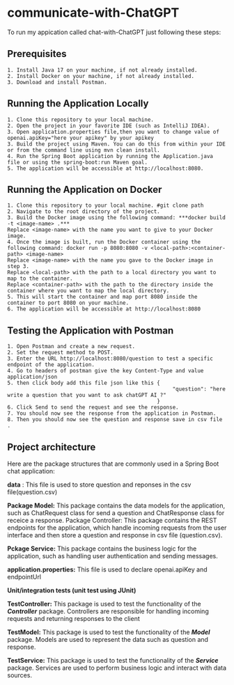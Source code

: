 # communicate-with-ChatGPT
To run my appication called chat-with-ChatGPT just following these steps:
## Prerequisites
    1. Install Java 17 on your machine, if not already installed.
    2. Install Docker on your machine, if not already installed.
    3. Download and install Postman.
## Running the Application Locally
    
    1. Clone this repository to your local machine.
    2. Open the project in your favorite IDE (such as IntelliJ IDEA).
    3. Open application.properties file,then you want to change value of openai.apiKey="here your apikey" by your apikey
    3. Build the project using Maven. You can do this from within your IDE or from the command line using mvn clean install.
    4. Run the Spring Boot application by running the Application.java file or using the spring-boot:run Maven goal.
    5. The application will be accessible at http://localhost:8080.

## Running the Application on Docker
   
    1. Clone this repository to your local machine. #git clone path
    2. Navigate to the root directory of the project.
    3. Build the Docker image using the following command: ***docker build -t <image-name> .***
    Replace <image-name> with the name you want to give to your Docker image.
    4. Once the image is built, run the Docker container using the following command: docker run -p 8080:8080 -v <local-path>:<container-path> <image-name>
    Replace <image-name> with the name you gave to the Docker image in step 3.
    Replace <local-path> with the path to a local directory you want to map to the container.
    Replace <container-path> with the path to the directory inside the container where you want to map the local directory.
    5. This will start the container and map port 8080 inside the container to port 8080 on your machine.
    6. The application will be accessible at http://localhost:8080
  
## Testing the Application with Postman
   
    1. Open Postman and create a new request.
    2. Set the request method to POST.
    3. Enter the URL http://localhost:8080/question to test a specific endpoint of the application.
    4. Go to headers of postman give the key Content-Type and value application/json
    5. then click body add this file json like this {
                                                         "question": "here write a question that you want to ask chatGPT AI ?"
                                                    }
    6. Click Send to send the request and see the response.
    7. You should now see the response from the application in Postman.
    8. Then you should now see the question and response save in csv file .
 
## Project architecture
   
Here are the package structures that are commonly used in a Spring Boot chat application:

**data** :
This file is used to store question and reponses in the csv file(question.csv)

**Package Model:** 
This package contains the data models for the application, such as ChatRequest class for send a question and ChatResponse class for receice a response.
Package Controller:
This package contains the REST endpoints for the application, which handle incoming requests from the user interface and then store a question and response in csv file (question.csv).

**Pckage Service:**
This package contains the business logic for the application, such as handling user authentication and sending messages.

**application.properties:**
This file is used to declare openai.apiKey and endpointUrl

**Unit/integration tests (unit test using JUnit)**

**TestController:**
This package is used to test the functionality of the ***Controller*** package. Controllers are responsible for handling incoming requests and returning responses to the client

**TestModel:**
This package is used to test the functionality of the ***Model*** package. Models are used to represent the data such as question and response.

**TestService:** 
This package is used to test the functionality of the ***Service*** package. Services are used to perform business logic and interact with data sources.

    

  
  
